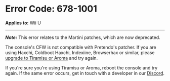 # Error Code: 678-1001
**Applies to:** Wii U

---

***Note:*** This error relates to the Martini patches, which are now deprecated.

The console's CFW is not compatible with Pretendo's patcher. If you are using Haxchi, Coldboot Haxchi, Indexiine,
Browserhax or similar, please [upgrade to Tiramisu or Aroma](https://wiiu.hacks.guide) and try again.

If you're sure you're using Tiramisu or Aroma, reboot the console and try again. If the same error occurs, get in touch
with a developer in our [Discord](https://discord.gg/pretendo).
